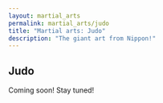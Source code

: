 ```yaml
---
layout: martial_arts
permalink: martial_arts/judo
title: "Martial arts: Judo"
description: "The giant art from Nippon!"
---
```

## Judo

Coming soon! Stay tuned!
